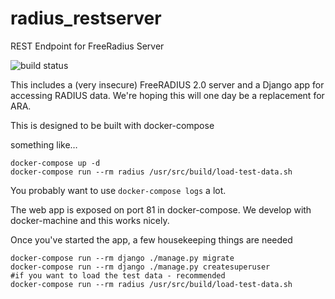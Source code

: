 # radius_restserver
REST Endpoint for FreeRadius Server

![build status](https://codeship.com/projects/f21c2f30-a7c1-0133-1520-721682b6b155/status?branch=master)

This includes a (very insecure) FreeRADIUS 2.0 server and a Django app for accessing RADIUS data.
We're hoping this will one day be a replacement for ARA.

This is designed to be built with docker-compose

something like…

```
docker-compose up -d
docker-compose run --rm radius /usr/src/build/load-test-data.sh
```

You probably want to use `docker-compose logs` a lot.

The web app is exposed on port 81 in docker-compose. We develop with docker-machine and this works nicely.

Once you've started the app, a few housekeeping things are needed

```
docker-compose run --rm django ./manage.py migrate
docker-compose run --rm django ./manage.py createsuperuser
#if you want to load the test data - recommended
docker-compose run --rm radius /usr/src/build/load-test-data.sh
```
